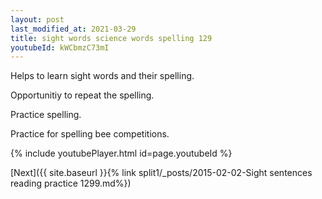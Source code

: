 ```yaml
---
layout: post
last_modified_at: 2021-03-29
title: sight words science words spelling 129
youtubeId: kWCbmzC73mI
---
```

 
 
Helps to learn sight words and their spelling.

Opportunitiy to repeat the spelling. 

Practice spelling. 
 
Practice for spelling bee competitions. 
 
{% include youtubePlayer.html id=page.youtubeId %}
 
 

[Next]({{ site.baseurl }}{% link  split1/_posts/2015-02-02-Sight sentences reading practice 1299.md%})
 
